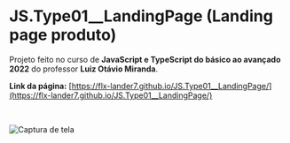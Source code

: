 # JS.Type01__LandingPage (Landing page produto)

Projeto feito no curso de __JavaScript e TypeScript do básico ao avançado 2022__ do professor __Luiz Otávio Miranda__.

__Link da página:__ [https://flx-lander7.github.io/JS.Type01__LandingPage/](https://flx-lander7.github.io/JS.Type01__LandingPage/)

<br>

![Captura de tela](https://raw.githubusercontent.com/flx-lander7/JS.Type01__LandingPage/main/CapturaDeTela__JS.Type-LandingPage.png)
